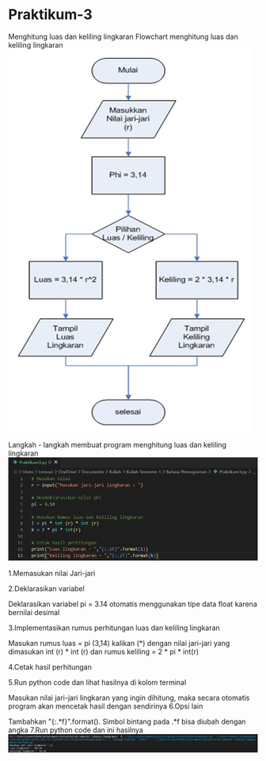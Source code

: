 # Praktikum-3
Menghitung luas dan keliling lingkaran
Flowchart menghitung luas dan keliling lingkaran
![](gambar/Flowchart.jpg)

Langkah - langkah membuat program menghitung luas dan keliling lingkaran
![](gambar/Screenshot%202022-11-02%20091640.png)


1.Memasukan nilai Jari-jari

2.Deklarasikan variabel

Deklarasikan variabel pi = 3.14 otomatis menggunakan tipe data float karena bernilai desimal

3.Implementasikan rumus perhitungan luas dan keliling lingkaran

Masukan rumus luas = pi (3,14) kalikan (*) dengan nilai jari-jari yang dimasukan int (r) * int (r) dan rumus keliling = 2 * pi * int(r)

4.Cetak hasil perhitungan

5.Run python code dan lihat hasilnya di kolom terminal

Masukan nilai jari-jari lingkaran yang ingin dihitung, maka secara otomatis program akan mencetak hasil dengan sendirinya
6.Opsi lain

Tambahkan "{:.*f}".format(). Simbol bintang pada .*f bisa diubah dengan angka
7.Run python code dan ini hasilnya
![](gambar/Screenshot%202022-11-02%20102713.png)
